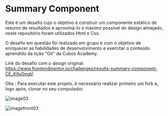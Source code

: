 # Summary Component

Este é um desafio cujo o objetivo é construir um componente estático de resumo de resultados e aproximá-lo o máximo possível do design almejado, neste repositório foram utilizados Html e Css.

O desafio em questão foi realizado em grupo e com o objetivo de enriquecer as habilidades de desenvolvimento e exercitar o conteúdo aprendido da lição "Git" da Cubos Academy.

Link do desafio com o design original: https://www.frontendmentor.io/challenges/results-summary-component-CE_K6s0maV.

Obs.: Para executar este projeto, é necessário realizar primeiro um fork e, logo após, clonar no seu computador.

![image03](https://github.com/BritoRuan/summaryComponent/assets/86292651/aa584d59-8081-49c7-ba46-ca6a77c52839)
 
![imagefront03](https://github.com/BritoRuan/summaryComponent/assets/86292651/5e8e579e-58c0-4cab-a1f7-e6611ec2a5fb)

